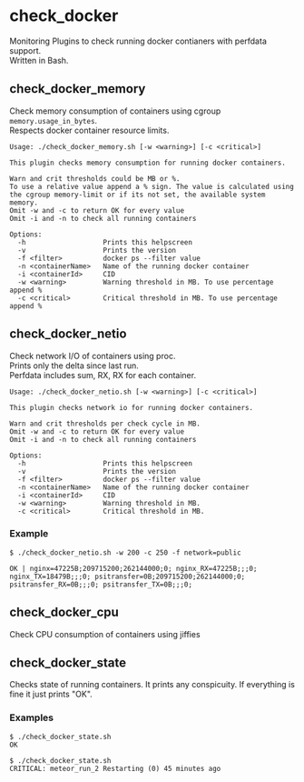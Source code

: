# check_docker

Monitoring Plugins to check running docker contianers with perfdata support.  
Written in Bash.


## check_docker_memory

Check memory consumption of containers using cgroup `memory.usage_in_bytes`.  
Respects docker container resource limits.

```
Usage: ./check_docker_memory.sh [-w <warning>] [-c <critical>]

This plugin checks memory consumption for running docker containers.

Warn and crit thresholds could be MB or %.
To use a relative value append a % sign. The value is calculated using
the cgroup memory-limit or if its not set, the available system memory.
Omit -w and -c to return OK for every value
Omit -i and -n to check all running containers

Options:
  -h                   Prints this helpscreen
  -v                   Prints the version
  -f <filter>          docker ps --filter value
  -n <containerName>   Name of the running docker container
  -i <containerId>     CID
  -w <warning>         Warning threshold in MB. To use percentage append %
  -c <critical>        Critical threshold in MB. To use percentage append %

```

## check_docker_netio

Check network I/O of containers using proc.  
Prints only the delta since last run.  
Perfdata includes sum, RX, RX for each container.

```
Usage: ./check_docker_netio.sh [-w <warning>] [-c <critical>]

This plugin checks network io for running docker containers.

Warn and crit thresholds per check cycle in MB.
Omit -w and -c to return OK for every value
Omit -i and -n to check all running containers

Options:
  -h                   Prints this helpscreen
  -v                   Prints the version
  -f <filter>          docker ps --filter value
  -n <containerName>   Name of the running docker container
  -i <containerId>     CID
  -w <warning>         Warning threshold in MB.
  -c <critical>        Critical threshold in MB.
```

### Example

```
$ ./check_docker_netio.sh -w 200 -c 250 -f network=public

OK | nginx=47225B;209715200;262144000;0; nginx_RX=47225B;;;0; nginx_TX=18479B;;;0; psitransfer=0B;209715200;262144000;0; psitransfer_RX=0B;;;0; psitransfer_TX=0B;;;0;
```

## check_docker_cpu

Check CPU consumption of containers using jiffies

## check_docker_state

Checks state of running containers. It prints any conspicuity. If everything is fine it just prints "OK".
 
### Examples

```
$ ./check_docker_state.sh
OK
```


```
$ ./check_docker_state.sh
CRITICAL: meteor_run_2 Restarting (0) 45 minutes ago
```
